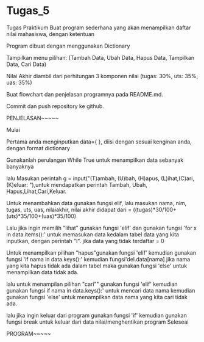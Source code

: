 # Tugas_5

Tugas Praktikum Buat program sederhana yang akan menampilkan daftar nilai mahasiswa, dengan ketentuan

Program dibuat dengan menggunakan Dictionary

Tampilkan menu pilihan: (Tambah Data, Ubah Data, Hapus Data, Tampilkan Data, Cari Data)

Nilai Akhir diambil dari perhitungan 3 komponen nilai (tugas: 30%, uts: 35%, uas: 35%)

Buat flowchart dan penjelasan programnya pada README.md.

Commit dan push repository ke github.

PENJELASAN~~~~~

Mulai

Pertama anda menginputkan data={ }, diisi dengan sesuai kenginan anda, dengan format dictionary

Gunakanlah perulangan While True untuk menampilkan data sebanyak banyaknya

lalu Masukan perintah g = input("(T)ambah, (U)bah, (H)apus, (L)ihat,(C)ari, (K)eluar: "),untuk mendapatkan perintah Tambah, Ubah, Hapus,Lihat,Cari,Keluar.

Untuk menambahkan data gunakan fungsi elif, lalu masukan nama, nim, tugas, uts, uas, nilaiakhir, nilai akhir didapat dari = ((tugas)*30/100+(uts)*35/100+(uas)*35/100)

Lalu jika ingin memilih "lihat" gunakan fungsi 'elif' dan gunakan fungsi 'for x in data.items():' untuk memasukan data kedalam tabel data yang kita inputkan, dengan perintah "l". jika data yang tidak terdaftar = 0

Untuk menampilkan pilihan "hapus"gunakan fungsi 'elif' kemudian gunakan fungsi 'if nama in data.keys():' kemudian fungsi'del.data[nama] jika nama yang kita hapus tidak ada dalam tabel maka gunakan fungsi 'else' untuk menampilkan data tidak ada.

lalu untuk menampilan pilihan "cari"" gunakan fungsi 'elif' kemudian gunakan fungsi if nama in data.keys():' untuk mencari data nama kemudian gunakan fungsi 'else' untuk menampilkan data nama yang kita cari tidak ada.

lalu jika ingin keluar dari program gunakan fungsi 'if' kemudian gunakan fungsi break untuk keluar dari data nilai/menghentikan program
Seleseai

PROGRAM~~~~~
